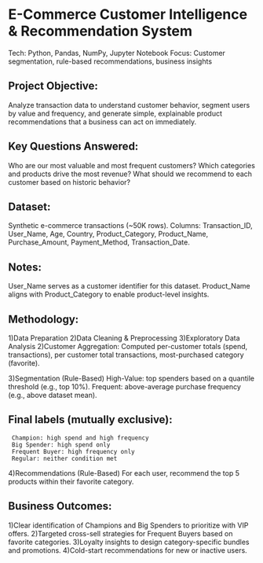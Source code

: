 # E-Commerce Customer Intelligence & Recommendation System

Tech: Python, Pandas, NumPy, Jupyter Notebook
Focus: Customer segmentation, rule-based recommendations, business insights

## Project Objective:
Analyze transaction data to understand customer behavior, segment users by value and frequency, and generate simple, explainable product recommendations that a business can act on immediately.

## Key Questions Answered:
Who are our most valuable and most frequent customers?
Which categories and products drive the most revenue?
What should we recommend to each customer based on historic behavior?

## Dataset:
Synthetic e-commerce transactions (~50K rows).
Columns: Transaction_ID, User_Name, Age, Country, Product_Category, Product_Name, Purchase_Amount, Payment_Method, Transaction_Date.

## Notes:
User_Name serves as a customer identifier for this dataset.
Product_Name aligns with Product_Category to enable product-level insights.

## Methodology:

1)Data Preparation
2)Data Cleaning & Preprocessing
3)Exploratory Data Analysis
2)Customer Aggregation:
  Computed per-customer totals (spend, transactions), per customer total transactions, most-purchased category (favorite).

3)Segmentation (Rule-Based)
  High-Value: top spenders based on a quantile threshold (e.g., top 10%).
  Frequent: above-average purchase frequency (e.g., above dataset mean).
## Final labels (mutually exclusive):
     Champion: high spend and high frequency
     Big Spender: high spend only
     Frequent Buyer: high frequency only
     Regular: neither condition met

4)Recommendations (Rule-Based)
  For each user, recommend the top 5 products within their favorite category.

## Business Outcomes:
  1)Clear identification of Champions and Big Spenders to prioritize with VIP offers.
  2)Targeted cross-sell strategies for Frequent Buyers based on favorite categories.
  3)Loyalty insights to design category-specific bundles and promotions.
  4)Cold-start recommendations for new or inactive users.
